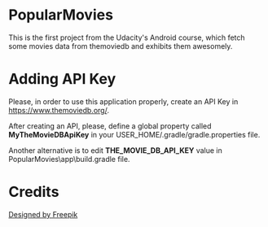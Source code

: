 # PopularMovies
This is the first project from the Udacity's Android course, which fetch some movies data from themoviedb and exhibits them awesomely.

# Adding API Key
Please, in order to use this application properly, create an API Key in https://www.themoviedb.org/.

After creating an API, please, define a global property called <b>MyTheMovieDBApiKey</b> in your USER_HOME/.gradle/gradle.properties file.

Another alternative is to edit <b>THE_MOVIE_DB_API_KEY</b> value in PopularMovies\app\build.gradle file.

# Credits
[Designed by Freepik](http://www.freepik.com/free-vector/cinema-pack_762413.htm)